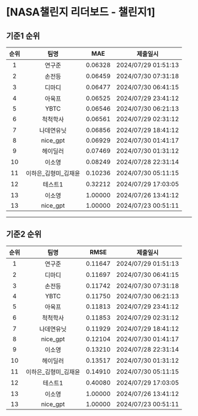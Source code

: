 # [NASA챌린지 리더보드 - 챌린지1]
## 기준1 순위
| 순위 | 팀명 | MAE | 제출일시 |
|:----:|:----:|:-----:|:----:|
| 1 | 연구준 | 0.06328 | 2024/07/29 01:51:13 |
| 2 | 손전등 | 0.06459 | 2024/07/30 07:31:18 |
| 3 | 디마디 | 0.06477 | 2024/07/30 06:41:15 |
| 4 | 아육프 | 0.06525 | 2024/07/29 23:41:12 |
| 5 | YBTC | 0.06546 | 2024/07/30 06:21:13 |
| 6 | 척척학사 | 0.06561 | 2024/07/29 02:31:12 |
| 7 | 나데연유닛 | 0.06856 | 2024/07/29 18:41:12 |
| 8 | nice_gpt | 0.06929 | 2024/07/30 01:41:17 |
| 9 | 헤이딜러 | 0.07469 | 2024/07/30 01:31:12 |
| 10 | 이소영 | 0.08249 | 2024/07/28 22:31:14 |
| 11 | 이하은_김형미_김재윤 | 0.10236 | 2024/07/30 05:11:15 |
| 12 | 테스트1 | 0.32212 | 2024/07/29 17:03:05 |
| 13 | 이소영 | 1.00000 | 2024/07/26 13:41:12 |
| 13 | nice_gpt | 1.00000 | 2024/07/23 00:51:11 |
___
## 기준2 순위
| 순위 | 팀명 | RMSE | 제출일시 |
|:----:|:----:|:-----:|:----:|
| 1 | 연구준 | 0.11647 | 2024/07/29 01:51:13 |
| 2 | 디마디 | 0.11697 | 2024/07/30 06:41:15 |
| 3 | 손전등 | 0.11742 | 2024/07/30 07:31:18 |
| 4 | YBTC | 0.11750 | 2024/07/30 06:21:13 |
| 5 | 아육프 | 0.11813 | 2024/07/29 23:41:12 |
| 6 | 척척학사 | 0.11853 | 2024/07/29 02:31:12 |
| 7 | 나데연유닛 | 0.11929 | 2024/07/29 18:41:12 |
| 8 | nice_gpt | 0.12104 | 2024/07/30 01:41:17 |
| 9 | 이소영 | 0.13210 | 2024/07/28 22:31:14 |
| 10 | 헤이딜러 | 0.13517 | 2024/07/30 01:31:12 |
| 11 | 이하은_김형미_김재윤 | 0.14910 | 2024/07/30 05:11:15 |
| 12 | 테스트1 | 0.40080 | 2024/07/29 17:03:05 |
| 13 | 이소영 | 1.00000 | 2024/07/26 13:41:12 |
| 13 | nice_gpt | 1.00000 | 2024/07/23 00:51:11 |
